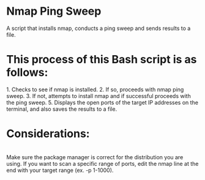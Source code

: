 <h1>Nmap Ping Sweep</h1>

A script that installs nmap, conducts a ping sweep and sends results to a file.

<h1>This process of this Bash script is as follows:</h1>
1. Checks to see if nmap is installed.
2. If so, proceeds with nmap ping sweep.
3. If not, attempts to install nmap and if successful proceeds with the ping sweep.
5. Displays the open ports of the target IP addresses on the terminal, and also saves the results to a file.

<h1>Considerations:</h1>
<br>Make sure the package manager is correct for the distribution you are using. If you want to scan a specific range of ports, edit the nmap line at the end with your target range (ex. -p 1-1000).
